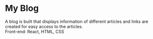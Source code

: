 # My Blog

A blog is built that displays information of different articles and links are created for easy access to the articles.  
Front-end: React, HTML, CSS
